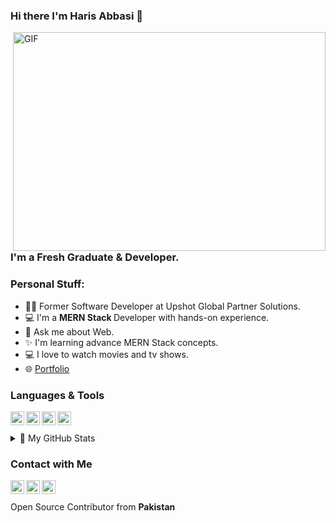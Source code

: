 
### Hi there I'm Haris Abbasi 👋

<img align="right" alt="GIF" src="https://raw.githubusercontent.com/m-hamzashakeel/m-hamzashakeel/master/code.gif" width="500" height="350" />

### I'm a Fresh Graduate & Developer.


### Personal Stuff:
- 🙋‍♂️ Former Software Developer at Upshot Global Partner Solutions.
- 💻 I'm a <b>MERN Stack </b> Developer with hands-on experience.
- 💬 Ask me about Web.
- ✨ I'm learning advance MERN Stack concepts.
- 💻 I love to watch movies and tv shows.
- 🌐 [Portfolio][portfolio]


### Languages & Tools
<img align="left" alt="React.JS" width=22px src="https://cdn.jsdelivr.net/npm/simple-icons@v3/icons/react.svg">
<img align="left" alt="Node.JS" width=22px src="https://img.icons8.com/windows/452/nodejs.png">
<img align="left" alt="MongoDB" width=22px src="https://cdn.jsdelivr.net/npm/simple-icons@v3/icons/javascript.svg">
<img align="left" alt="Javascript" width=22px src="https://cdn.jsdelivr.net/npm/simple-icons@v3/icons/mongodb.svg">
<br>
<br>
<details>
<summary>📝 My GitHub Stats</summary>
<br>

[![haseeb's github stats](https://github-readme-stats.vercel.app/api/?username=HarisAbbasiWork&show_icons=true&title_color=fff&icon_color=79ff97&text_color=9f9f9f&bg_color=151515)

</details>



### Contact with Me

[<img align="left" alt="haseebalisajid | Facebook" width=22px src="https://cdn.jsdelivr.net/npm/simple-icons@v3/icons/facebook.svg">][facebook]
[<img align="left" alt="haseebalisajid | Twitter" width=22px src="https://cdn.jsdelivr.net/npm/simple-icons@v3/icons/twitter.svg">][twitter]
[<img align="left" alt="haseebalisajid | LinkedIn" width=22px src="https://cdn.jsdelivr.net/npm/simple-icons@v3/icons/linkedin.svg">][linkedin]
<br>
<br>
Open Source Contributor from <b>Pakistan<b> 

[twitter]: https://twitter.com/Abbasirock2
[linkedin]: https://www.linkedin.com/in/haris-abbasi-b2368a1b5/
[facebook]: https://www.facebook.com/haris.abbasi.1420/
[portfolio]:https://haris-abbasi-portfolio.herokuapp.com/
